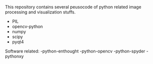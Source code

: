 This repository contains several peusocode of python related image processing and visualization stuffs.

- PIL 
- opencv-python 
- numpy 
- scipy 
- pyqt4

Software related: 
-python-enthought 
-python-opencv 
-python-spyder
-pythonxy 
